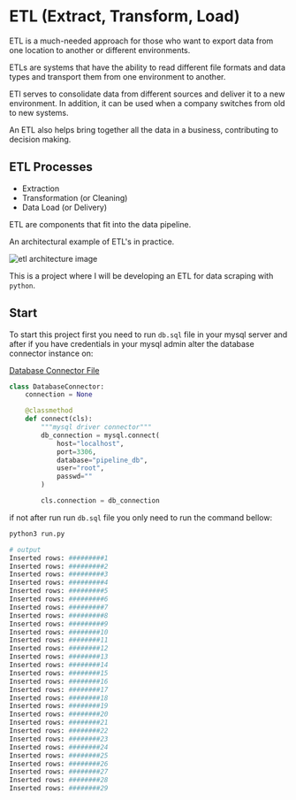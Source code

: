 # ETL (Extract, Transform, Load)

ETL is a much-needed approach for those who want to export data from one location to another or different environments.

ETLs are systems that have the ability to read different file formats and data types and transport them from one environment to another.

ETl serves to consolidate data from different sources and deliver it to a new environment. In addition, it can be used when a company switches from old to new systems.

An ETL also helps bring together all the data in a business, contributing to decision making.

## ETL Processes

- Extraction
- Transformation (or Cleaning)
- Data Load (or Delivery)

ETL are components that fit into the data pipeline.

An architectural example of ETL's in practice.

<img src="https://www.altexsoft.com/media/2021/03/the-etl-workflow.png" alt="etl architecture image">

This is a project where I will be developing an ETL for data scraping with `python`.

## Start

To start this project first you need to run `db.sql` file in your mysql server and after if you have credentials in your mysql admin alter the database connector instance on:

[Database Connector File](src/infra/database_connector.py)

```py
class DatabaseConnector:
    connection = None

    @classmethod
    def connect(cls):
        """mysql driver connector"""
        db_connection = mysql.connect(
            host="localhost",
            port=3306,
            database="pipeline_db",
            user="root",
            passwd=""
        )

        cls.connection = db_connection

```
if not after run run `db.sql` file you only need to run the command bellow:

```bash
python3 run.py

# output
Inserted rows: #########1
Inserted rows: #########2
Inserted rows: #########3
Inserted rows: #########4
Inserted rows: #########5
Inserted rows: #########6
Inserted rows: #########7
Inserted rows: #########8
Inserted rows: #########9
Inserted rows: ########10
Inserted rows: ########11
Inserted rows: ########12
Inserted rows: ########13
Inserted rows: ########14
Inserted rows: ########15
Inserted rows: ########16
Inserted rows: ########17
Inserted rows: ########18
Inserted rows: ########19
Inserted rows: ########20
Inserted rows: ########21
Inserted rows: ########22
Inserted rows: ########23
Inserted rows: ########24
Inserted rows: ########25
Inserted rows: ########26
Inserted rows: ########27
Inserted rows: ########28
Inserted rows: ########29
```
